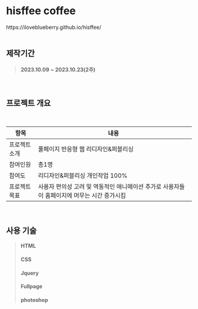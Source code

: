 
<h1>hisffee coffee</h1>
https://iloveblueberry.github.io/hisffee/
<br>
<br>

<h2>제작기간</h2>

> <h4>2023.10.09 ~ 2023.10.23(2주)</h4>
<br>
<h2>프로젝트 개요</h2>
<br>

|항목|내용|
|------|---|
|프로젝트 소개|풀페이지 반응형 웹 리디자인&퍼블리싱|
|참여인원|총1명|
|참여도|리디자인&퍼블리싱 개인작업 100%|
|프로젝트 목표|사용자 편의성 고려 및 역동적인 애니메이션 추가로 사용자들이 홈페이지에 머무는 시간 증가시킴|

<br>
<h2>사용 기술</h2>

><h4>HTML</h4>
><h4>CSS</h4>
><h4>Jquery</h4>
><h4>Fullpage</h4>
><h4>photoshop</h4>

